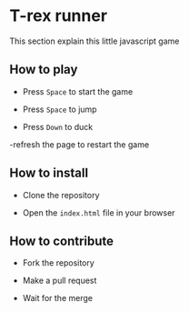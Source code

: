 # T-rex runner

This section explain this little javascript game

## How to play

- Press `Space` to start the game

- Press `Space` to jump

- Press `Down` to duck

-refresh the page to restart the game

## How to install

- Clone the repository

- Open the `index.html` file in your browser

## How to contribute

- Fork the repository

- Make a pull request

- Wait for the merge


